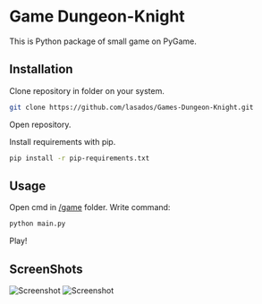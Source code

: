 # Game Dungeon-Knight
This is Python package of small game on PyGame.

## Installation 
Clone repository in folder on your system.
```bash
git clone https://github.com/lasados/Games-Dungeon-Knight.git
```
Open repository.

Install requirements with pip.
```bash
pip install -r pip-requirements.txt
```

## Usage
Open cmd in [/game](https://github.com/lasados/Games-Dungeon-Knight/tree/master/game) folder.
Write command:
```bash
python main.py
```
Play!

## ScreenShots
![Screenshot](https://github.com/lasados/Games-Dungeon-Knight/blob/master/game/screenshots/screenshot1.PNG?raw=true)
![Screenshot](https://github.com/lasados/Games-Dungeon-Knight/blob/master/game/screenshots/screenshot2.PNG?raw=true)



